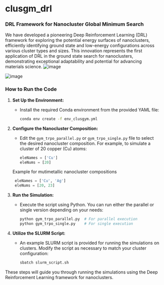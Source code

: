 # clusgm_drl
### DRL Framework for Nanocluster Global Minimum Search 
We have developed a pioneering Deep Reinforcement Learning (DRL) framework for exploring the potential energy surfaces of nanoclusters, efficiently identifying ground state and low-energy configurations across various cluster types and sizes. This innovation represents the first application of DRL in the ground state search for nanoclusters, demonstrating exceptional adaptability and potential for advancing materials science.
![image](https://github.com/rajeshkochi444/clusgm_drl/assets/40799655/0547a99e-ad53-4427-be5d-3a10084148a3)

![image](https://github.com/rajeshkochi444/clusgm_drl/assets/40799655/073b9e61-9ab2-4308-8e0c-f646a9a4f5de)

### How to Run the Code

1. **Set Up the Environment:**
   - Install the required Conda environment from the provided YAML file:
     ```bash
     conda env create -f env_clusgym.yml
     ```

2. **Configure the Nanocluster Composition:**
   - Edit the `gym_trpo_parallel.py` or `gym_trpo_single.py` file to select the desired nanocluster composition. For example, to simulate a cluster of 20 copper (Cu) atoms:
     ```python
     eleNames = ['Cu']
     eleNums = [20]
     ```
   Example for mutimetallic nanocluster compositions
    ```python
     eleNames = ['Cu', 'Ag']
     eleNums = [20, 23]
     ```
4. **Run the Simulation:**
   - Execute the script using Python. You can run either the parallel or single version depending on your needs:
     ```bash
     python gym_trpo_parallel.py  # For parallel execution
     python gym_trpo_single.py    # For single execution
     ```

5. **Utilize the SLURM Script:**
   - An example SLURM script is provided for running the simulations on clusters. Modify the script as necessary to match your cluster configuration:
     ```bash
     sbatch slurm_script.sh
     ```

These steps will guide you through running the simulations using the Deep Reinforcement Learning framework for nanoclusters.
